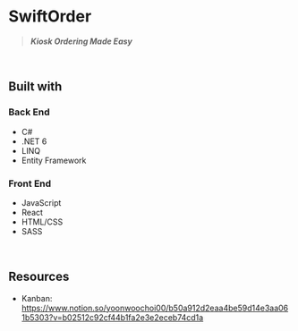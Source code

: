 # SwiftOrder
> ***Kiosk Ordering Made Easy***

<br>

## Built with
### Back End
- C#
- .NET 6
- LINQ
- Entity Framework

### Front End
- JavaScript
- React
- HTML/CSS
- SASS

<br>

## Resources
- Kanban: https://www.notion.so/yoonwoochoi00/b50a912d2eaa4be59d14e3aa061b5303?v=b02512c92cf44b1fa2e3e2eceb74cd1a
